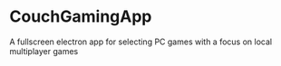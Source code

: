 # CouchGamingApp
A fullscreen electron app for selecting PC games with a focus on local multiplayer games
